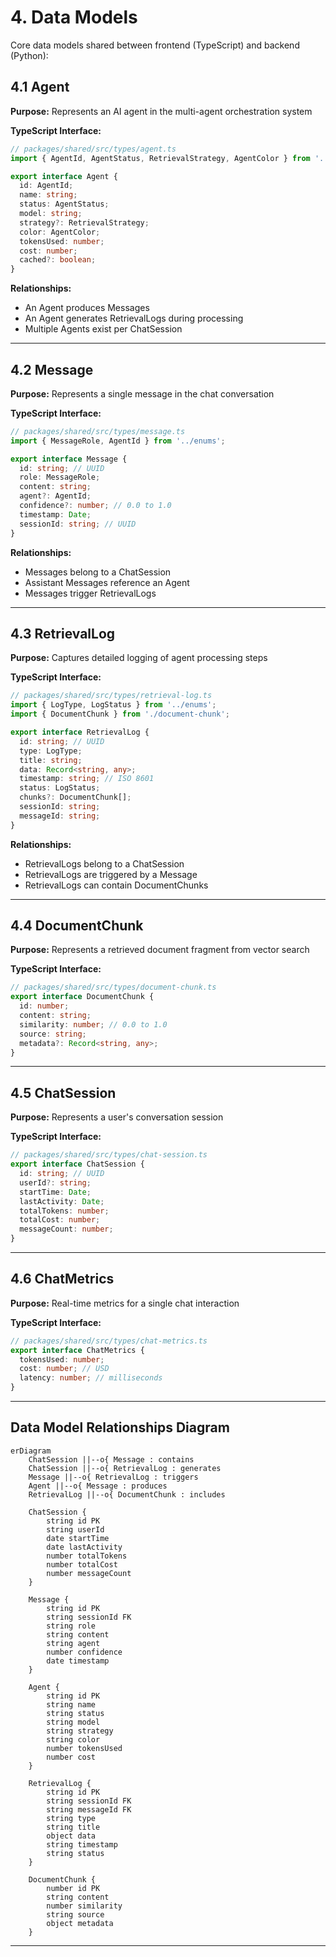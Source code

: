 # 4. Data Models

Core data models shared between frontend (TypeScript) and backend (Python):

## 4.1 Agent

**Purpose:** Represents an AI agent in the multi-agent orchestration system

**TypeScript Interface:**
```typescript
// packages/shared/src/types/agent.ts
import { AgentId, AgentStatus, RetrievalStrategy, AgentColor } from '../enums';

export interface Agent {
  id: AgentId;
  name: string;
  status: AgentStatus;
  model: string;
  strategy?: RetrievalStrategy;
  color: AgentColor;
  tokensUsed: number;
  cost: number;
  cached?: boolean;
}
```

**Relationships:**
- An Agent produces Messages
- An Agent generates RetrievalLogs during processing
- Multiple Agents exist per ChatSession

---

## 4.2 Message

**Purpose:** Represents a single message in the chat conversation

**TypeScript Interface:**
```typescript
// packages/shared/src/types/message.ts
import { MessageRole, AgentId } from '../enums';

export interface Message {
  id: string; // UUID
  role: MessageRole;
  content: string;
  agent?: AgentId;
  confidence?: number; // 0.0 to 1.0
  timestamp: Date;
  sessionId: string; // UUID
}
```

**Relationships:**
- Messages belong to a ChatSession
- Assistant Messages reference an Agent
- Messages trigger RetrievalLogs

---

## 4.3 RetrievalLog

**Purpose:** Captures detailed logging of agent processing steps

**TypeScript Interface:**
```typescript
// packages/shared/src/types/retrieval-log.ts
import { LogType, LogStatus } from '../enums';
import { DocumentChunk } from './document-chunk';

export interface RetrievalLog {
  id: string; // UUID
  type: LogType;
  title: string;
  data: Record<string, any>;
  timestamp: string; // ISO 8601
  status: LogStatus;
  chunks?: DocumentChunk[];
  sessionId: string;
  messageId: string;
}
```

**Relationships:**
- RetrievalLogs belong to a ChatSession
- RetrievalLogs are triggered by a Message
- RetrievalLogs can contain DocumentChunks

---

## 4.4 DocumentChunk

**Purpose:** Represents a retrieved document fragment from vector search

**TypeScript Interface:**
```typescript
// packages/shared/src/types/document-chunk.ts
export interface DocumentChunk {
  id: number;
  content: string;
  similarity: number; // 0.0 to 1.0
  source: string;
  metadata?: Record<string, any>;
}
```

---

## 4.5 ChatSession

**Purpose:** Represents a user's conversation session

**TypeScript Interface:**
```typescript
// packages/shared/src/types/chat-session.ts
export interface ChatSession {
  id: string; // UUID
  userId?: string;
  startTime: Date;
  lastActivity: Date;
  totalTokens: number;
  totalCost: number;
  messageCount: number;
}
```

---

## 4.6 ChatMetrics

**Purpose:** Real-time metrics for a single chat interaction

**TypeScript Interface:**
```typescript
// packages/shared/src/types/chat-metrics.ts
export interface ChatMetrics {
  tokensUsed: number;
  cost: number; // USD
  latency: number; // milliseconds
}
```

---

## Data Model Relationships Diagram

```mermaid
erDiagram
    ChatSession ||--o{ Message : contains
    ChatSession ||--o{ RetrievalLog : generates
    Message ||--o{ RetrievalLog : triggers
    Agent ||--o{ Message : produces
    RetrievalLog ||--o{ DocumentChunk : includes

    ChatSession {
        string id PK
        string userId
        date startTime
        date lastActivity
        number totalTokens
        number totalCost
        number messageCount
    }

    Message {
        string id PK
        string sessionId FK
        string role
        string content
        string agent
        number confidence
        date timestamp
    }

    Agent {
        string id PK
        string name
        string status
        string model
        string strategy
        string color
        number tokensUsed
        number cost
    }

    RetrievalLog {
        string id PK
        string sessionId FK
        string messageId FK
        string type
        string title
        object data
        string timestamp
        string status
    }

    DocumentChunk {
        number id PK
        string content
        number similarity
        string source
        object metadata
    }
```

---
